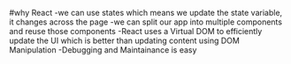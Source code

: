 #why React 
-we can use states which means we update the state variable, it changes across the page
-we can split our app into multiple components and reuse those components 
-React uses a Virtual DOM to efficiently update the UI which is better than updating content using DOM Manipulation
-Debugging and Maintainance is easy